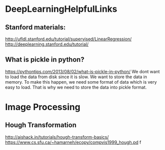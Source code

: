 # DeepLearningHelpfulLinks
## Stanford materials: 
http://ufldl.stanford.edu/tutorial/supervised/LinearRegression/
http://deeplearning.stanford.edu/tutorial/

## What is pickle in python? 
https://pythontips.com/2013/08/02/what-is-pickle-in-python/
We dont want to load the data from disk since it is slow. We want to store the data in memory. To make this happen, we need some format of data which is very easy to load. That is why we need to store the data into pickle format. 
# Image Processing
## Hough Transformation 
http://aishack.in/tutorials/hough-transform-basics/ </br>
https://www.cs.sfu.ca/~hamarneh/ecopy/compvis1999_hough.pd
f
